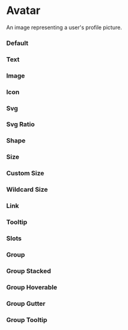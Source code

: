 # Avatar

An image representing a user's profile picture.

<Playground />

<Usage />

<Api />

<GlobalConfig />

<Examples />

### Default

<Example value="default" />

### Text

<Example value="text" />

### Image

<Example value="image" />

### Icon

<Example value="icon" />

### Svg

<Example value="svg" />

### Svg Ratio

<Example value="svg-ratio" />

### Shape

<Example value="shape" />

### Size

<Example value="size" />

### Custom Size

<Example value="custom-size" />

### Wildcard Size

<Example value="wildcard-size" />

### Link

<Example value="link" />

### Tooltip

<Example value="tooltip" />

### Slots

<Example value="slots" />

### Group

<Example value="group" />

### Group Stacked

<Example value="group-stacked" />

### Group Hoverable

<Example value="group-hoverable" />

### Group Gutter

<Example value="group-gutter" />

### Group Tooltip

<Example value="group-tooltip" />

<LastModified />
